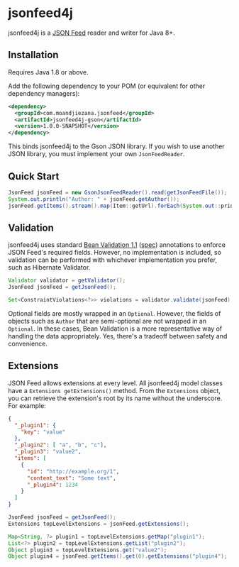 # jsonfeed4j

jsonfeed4j is a [JSON Feed](https://jsonfeed.org) reader and writer for Java 8+.

## Installation

Requires Java 1.8 or above.

Add the following dependency to your POM (or equivalent for other dependency managers):

```xml
<dependency>
  <groupId>com.moandjiezana.jsonfeed</groupId>
  <artifactId>jsonfeed4j-gson</artifactId>
  <version>1.0.0-SNAPSHOT</version>
</dependency>
```

This binds jsonfeed4j to the Gson JSON library. If you wish to use another JSON library, you must implement your own `JsonFeedReader`.

## Quick Start

```java
JsonFeed jsonFeed = new GsonJsonFeedReader().read(getJsonFeedFile());
System.out.println("Author: " + jsonFeed.getAuthor());
jsonFeed.getItems().stream().map(Item::getUrl).forEach(System.out::println);
```

## Validation

jsonfeed4j uses standard [Bean Validation 1.1](http://beanvalidation.org) ([spec](http://beanvalidation.org/1.1/spec/)) annotations to enforce JSON Feed's required fields. However, no implementation is included, so validation can be performed with whichever implementation you prefer, such as Hibernate Validator.

```java
Validator validator = getValidator();
JsonFeed jsonFeed = getJsonFeed();

Set<ConstraintViolations<?>> violations = validator.validate(jsonFeed);
```

Optional fields are mostly wrapped in an `Optional`. However, the fields of objects such as `Author` that are semi-optional are not wrapped in an `Optional`. In these cases, Bean Validation is a more representative way of handling the data appropriately. Yes, there's a tradeoff between safety and convenience.

## Extensions

JSON Feed allows extensions at every level. All jsonfeed4j model classes have a `Extensions getExtensions()` method. From the `Extensions` object, you can retrieve the extension's root by its name without the underscore. For example:

```json
{
  "_plugin1": {
    "key": "value"
  },
  "_plugin2": [ "a", "b", "c"],
  "_plugin3": "value2",
  "items": [
    {
      "id": "http://example.org/1",
      "content_text": "Some text",
      "_plugin4": 1234
    }
  ]
}
```

```java
JsonFeed jsonFeed = getJsonFeed();
Extensions topLevelExtensions = jsonFeed.getExtensions();

Map<String, ?> plugin1 = topLevelExtensions.getMap("plugin1");
List<?> plugin2 = topLevelExtensions.getList("plugin2");
Object plugin3 = topLevelExtensions.get("value2");
Object plugin4 = jsonFeed.getItems().get(0).getExtensions("plugin4");
```
